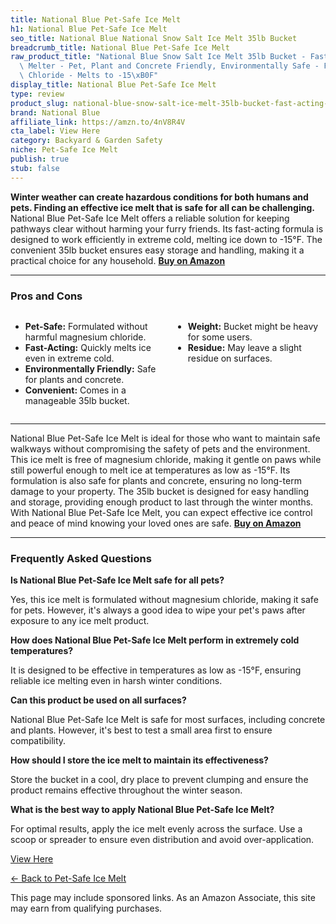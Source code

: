 ```yaml
---
title: National Blue Pet-Safe Ice Melt
h1: National Blue Pet-Safe Ice Melt
seo_title: National Blue National Snow Salt Ice Melt 35lb Bucket
breadcrumb_title: National Blue Pet-Safe Ice Melt
raw_product_title: "National Blue Snow Salt Ice Melt 35lb Bucket - Fast Acting Ice\
  \ Melter - Pet, Plant and Concrete Friendly, Environmentally Safe - Free of Magnesium\
  \ Chloride - Melts to -15\xB0F"
display_title: National Blue Pet-Safe Ice Melt
type: review
product_slug: national-blue-snow-salt-ice-melt-35lb-bucket-fast-acting-ice-melter-pet-6c1a9feb
brand: National Blue
affiliate_link: https://amzn.to/4nV8R4V
cta_label: View Here
category: Backyard & Garden Safety
niche: Pet-Safe Ice Melt
publish: true
stub: false
---
```


<div id="intro" class="full-width">
  <p><strong>Winter weather can create hazardous conditions for both humans and pets. Finding an effective ice melt that is safe for all can be challenging.</strong> National Blue Pet-Safe Ice Melt offers a reliable solution for keeping pathways clear without harming your furry friends. Its fast-acting formula is designed to work efficiently in extreme cold, melting ice down to -15°F. The convenient 35lb bucket ensures easy storage and handling, making it a practical choice for any household. <a href="https://amzn.to/4nV8R4V" rel="nofollow sponsored noopener" target="_blank"><strong>Buy on Amazon</strong></a></p>
</div>

<hr />
<h3 id="pros-cons">Pros and Cons</h3>
<div class="pc-grid" style="display:grid;grid-template-columns:1fr 1fr;gap:16px;">
  <ul>
    <li><strong>Pet-Safe:</strong> Formulated without harmful magnesium chloride.</li>
    <li><strong>Fast-Acting:</strong> Quickly melts ice even in extreme cold.</li>
    <li><strong>Environmentally Friendly:</strong> Safe for plants and concrete.</li>
    <li><strong>Convenient:</strong> Comes in a manageable 35lb bucket.</li>
  </ul>
  <ul>
    <li><strong>Weight:</strong> Bucket might be heavy for some users.</li>
    <li><strong>Residue:</strong> May leave a slight residue on surfaces.</li>
  </ul>
</div>
<hr />

<div class="full-width">
  <p>National Blue Pet-Safe Ice Melt is ideal for those who want to maintain safe walkways without compromising the safety of pets and the environment. This ice melt is free of magnesium chloride, making it gentle on paws while still powerful enough to melt ice at temperatures as low as -15°F. Its formulation is also safe for plants and concrete, ensuring no long-term damage to your property. The 35lb bucket is designed for easy handling and storage, providing enough product to last through the winter months. With National Blue Pet-Safe Ice Melt, you can expect effective ice control and peace of mind knowing your loved ones are safe. <a href="https://amzn.to/4nV8R4V" rel="nofollow sponsored noopener" target="_blank"><strong>Buy on Amazon</strong></a></p>
</div>

<hr />
<h3 id="faqs">Frequently Asked Questions</h3>

<p><strong>Is National Blue Pet-Safe Ice Melt safe for all pets?</strong></p>
<p>Yes, this ice melt is formulated without magnesium chloride, making it safe for pets. However, it's always a good idea to wipe your pet's paws after exposure to any ice melt product.</p>

<p><strong>How does National Blue Pet-Safe Ice Melt perform in extremely cold temperatures?</strong></p>
<p>It is designed to be effective in temperatures as low as -15°F, ensuring reliable ice melting even in harsh winter conditions.</p>

<p><strong>Can this product be used on all surfaces?</strong></p>
<p>National Blue Pet-Safe Ice Melt is safe for most surfaces, including concrete and plants. However, it's best to test a small area first to ensure compatibility.</p>

<p><strong>How should I store the ice melt to maintain its effectiveness?</strong></p>
<p>Store the bucket in a cool, dry place to prevent clumping and ensure the product remains effective throughout the winter season.</p>

<p><strong>What is the best way to apply National Blue Pet-Safe Ice Melt?</strong></p>
<p>For optimal results, apply the ice melt evenly across the surface. Use a scoop or spreader to ensure even distribution and avoid over-application.</p>
<p><a class="btn" href="https://amzn.to/4nV8R4V" target="_blank" rel="nofollow sponsored noopener">View Here</a></p>
<p><a href="/roundups/backyard-garden-safety/pet-safe-ice-melt/">← Back to Pet-Safe Ice Melt</a></p>
<aside class="disclosure">This page may include sponsored links. As an Amazon Associate, this site may earn from qualifying purchases.</aside>
